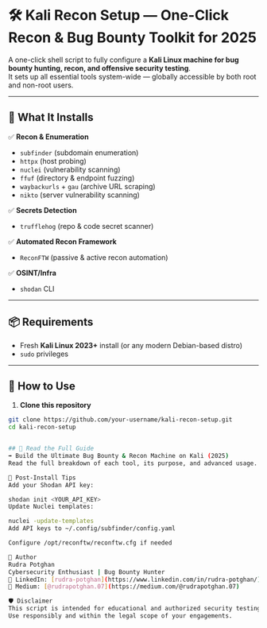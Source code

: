 # 🛠️ Kali Recon Setup — One-Click Recon & Bug Bounty Toolkit for 2025

A one-click shell script to fully configure a **Kali Linux machine for bug bounty hunting, recon, and offensive security testing**.  
It sets up all essential tools system-wide — globally accessible by both root and non-root users.

---

## 🚀 What It Installs

✅ **Recon & Enumeration**
- `subfinder` (subdomain enumeration)
- `httpx` (host probing)
- `nuclei` (vulnerability scanning)
- `ffuf` (directory & endpoint fuzzing)
- `waybackurls` + `gau` (archive URL scraping)
- `nikto` (server vulnerability scanning)

✅ **Secrets Detection**
- `trufflehog` (repo & code secret scanner)

✅ **Automated Recon Framework**
- `ReconFTW` (passive & active recon automation)

✅ **OSINT/Infra**
- `shodan` CLI

---

## 📦 Requirements

- Fresh **Kali Linux 2023+** install (or any modern Debian-based distro)
- `sudo` privileges

---

## 🧩 How to Use

1. **Clone this repository**

```bash
git clone https://github.com/your-username/kali-recon-setup.git
cd kali-recon-setup


## 📖 Read the Full Guide
➡️ Build the Ultimate Bug Bounty & Recon Machine on Kali (2025)
Read the full breakdown of each tool, its purpose, and advanced usage.

📌 Post-Install Tips
Add your Shodan API key:

shodan init <YOUR_API_KEY>
Update Nuclei templates:

nuclei -update-templates
Add API keys to ~/.config/subfinder/config.yaml

Configure /opt/reconftw/reconftw.cfg if needed

🧠 Author
Rudra Potghan
Cybersecurity Enthusiast | Bug Bounty Hunter
🔗 LinkedIn: [rudra-potghan](https://www.linkedin.com/in/rudra-potghan/)
📜 Medium: [@rudrapotghan.07](https://medium.com/@rudrapotghan.07)

🛡️ Disclaimer
This script is intended for educational and authorized security testing only.
Use responsibly and within the legal scope of your engagements.
